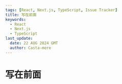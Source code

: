 ```yaml
---
tags: [React, Next.js, TypeScript, Issue Tracker]
title: 写在前面
keywords:
  - React
  - Next.js
  - TypeScript
last_update:
  date: 22 AUG 2024 GMT
  author: Casta-mere
---
```


# 写在前面
